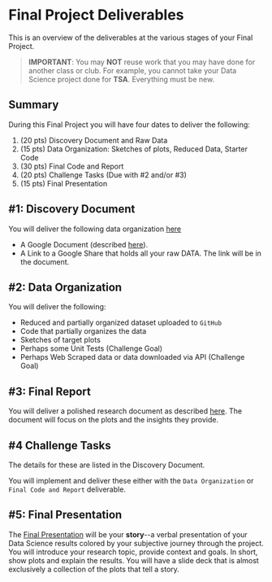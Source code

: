 # <i class="fas fa-layer-group fa-fw"></i> Final Project Deliverables

This is an overview of the deliverables at the various stages of your Final Project.

> **IMPORTANT**: You may **NOT** reuse work that you may have done for another class or club. For example, you cannot take your Data Science project done for **TSA**. Everything must be new.  

## Summary

During this Final Project you will have four dates to deliver the following:

1. (20 pts) Discovery Document and Raw Data 
2. (15 pts) Data Organization: Sketches of plots, Reduced Data, Starter Code  
3. (30 pts) Final Code and Report  
4. (20 pts) Challenge Tasks (Due with #2 and/or #3)
5. (15 pts) Final Presentation  

## #1: Discovery Document  
You will deliver the following data organization [here](organize.md)
* A Google Document (described [here](discovery.md)).
* A Link to a Google Share that holds all your raw DATA. The link will be in the document.

## #2: Data Organization  
You will deliver the following:  
* Reduced and partially organized dataset uploaded to `GitHub`  
* Code that partially organizes the data   
* Sketches of target plots  
* Perhaps some Unit Tests (Challenge Goal)  
* Perhaps Web Scraped data or data downloaded via API (Challenge Goal)  

## #3: Final Report
You will deliver a polished research document as described [here](final.md). The document will focus on the plots and the insights they provide.  

## #4 Challenge Tasks  
The details for these are listed in the Discovery Document</a>.    

You will implement and deliver these either with the `Data Organization` or `Final Code and Report` deliverable.  

## #5: Final Presentation
The [Final Presentation](presentation.md) will be your **story**--a verbal presentation of your Data Science results colored by your subjective journey through the project. You will introduce your research topic, provide context and goals. In short, show plots and explain the results. You will have a slide deck that is almost exclusively a collection of the plots that tell a story.  
